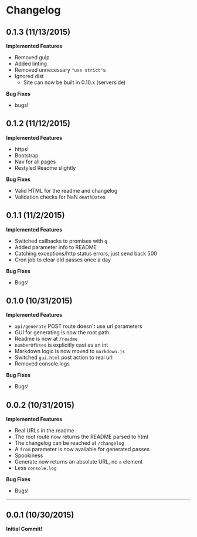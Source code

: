 # Changelog

## 0.1.3 (11/13/2015)

**Implemented Features**

- Removed gulp
- Added linting
- Removed unnecessary `"use strict"`s
- Ignored dist
  - Site can now be built in 0.10.x (serverside)

**Bug Fixes**

- bugs!

## 0.1.2 (11/12/2015)

**Implemented Features**

- https!
- Bootstrap
- Nav for all pages
- Restyled Readme slightly

**Bug Fixes**

- Valid HTML for the readme and changelog
- Validation checks for NaN `deathDate`s

## 0.1.1 (11/2/2015)

**Implemented Features**

- Switched callbacks to promises with `q`
- Added parameter info to README
- Catching exceptions/http status errors, just send back 500
- Cron job to clear old passes once a day

**Bug Fixes**

- Bugs!

## 0.1.0 (10/31/2015)

**Implemented Features**

- `api/generate` POST route doesn't use url parameters
- GUI for generating is now the root path
- Readme is now at `/readme`
- `numberOfUses` is explicitly cast as an int
- Markdown logic is now moved to `markdown.js`
- Switched `gui.html` post action to real url
- Removed console.logs

**Bug Fixes**

- Bugs!

## 0.0.2 (10/31/2015)

**Implemented Features**

- Real URLs in the readme
- The root route now returns the README parsed to html
- The changelog can be reached at `/changelog`
- A `from` parameter is now available for generated passes
- Spookiness
- Generate now returns an absolute URL, no `a` element
- Less `console.log`

**Bug Fixes**

- Bugs!

***

## 0.0.1 (10/30/2015)

**Initial Commit!**
